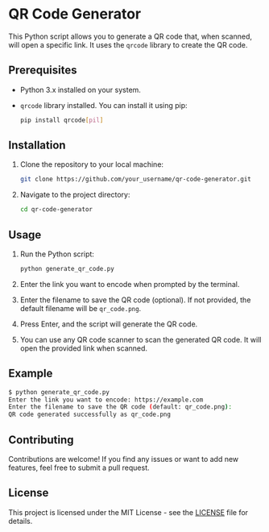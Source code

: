 # QR Code Generator

This Python script allows you to generate a QR code that, when scanned, will open a specific link. It uses the `qrcode` library to create the QR code.

## Prerequisites

- Python 3.x installed on your system.
- `qrcode` library installed. You can install it using pip:

    ```bash
    pip install qrcode[pil]
    ```

## Installation

1. Clone the repository to your local machine:

    ```bash
    git clone https://github.com/your_username/qr-code-generator.git
    ```

2. Navigate to the project directory:

    ```bash
    cd qr-code-generator
    ```

## Usage

1. Run the Python script:

    ```bash
    python generate_qr_code.py
    ```

2. Enter the link you want to encode when prompted by the terminal.

3. Enter the filename to save the QR code (optional). If not provided, the default filename will be `qr_code.png`.

4. Press Enter, and the script will generate the QR code.

5. You can use any QR code scanner to scan the generated QR code. It will open the provided link when scanned.

## Example

```bash
$ python generate_qr_code.py
Enter the link you want to encode: https://example.com
Enter the filename to save the QR code (default: qr_code.png):
QR code generated successfully as qr_code.png
```

## Contributing

Contributions are welcome! If you find any issues or want to add new features, feel free to submit a pull request.

## License

This project is licensed under the MIT License - see the [LICENSE](LICENSE) file for details.
